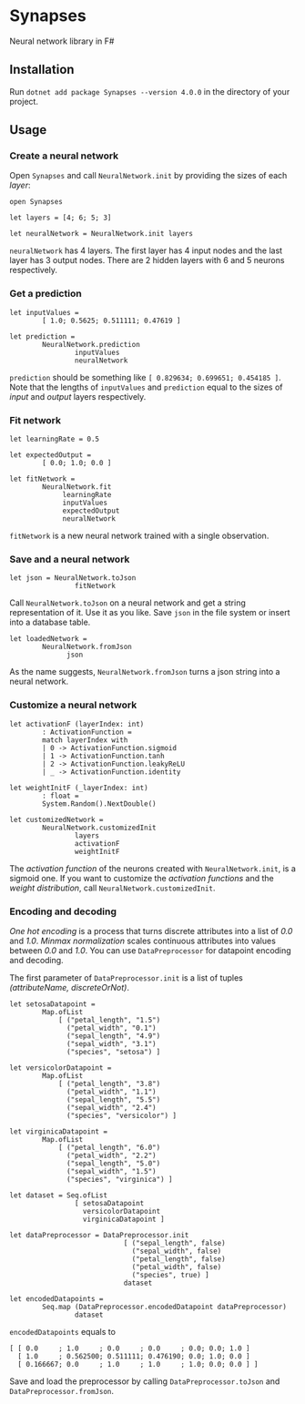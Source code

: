 # Synapses
Neural network library in F#

## Installation
Run `dotnet add package Synapses --version 4.0.0` in the directory of your project.

## Usage

### Create a neural network
Open `Synapses` and call `NeuralNetwork.init` by providing the sizes of each _layer_:
```
open Synapses

let layers = [4; 6; 5; 3]

let neuralNetwork = NeuralNetwork.init layers
```
`neuralNetwork` has 4 layers. The first layer has 4 input nodes and the last layer has 3 output nodes.
There are 2 hidden layers with 6 and 5 neurons respectively.

### Get a prediction
```
let inputValues =
        [ 1.0; 0.5625; 0.511111; 0.47619 ]

let prediction =
        NeuralNetwork.prediction
                inputValues
                neuralNetwork
```
`prediction` should be something like `[ 0.829634; 0.699651; 0.454185 ]`.
Note that the lengths of `inputValues` and `prediction` equal to the sizes of _input_ and _output_ layers respectively.

### Fit network
```
let learningRate = 0.5

let expectedOutput =
        [ 0.0; 1.0; 0.0 ]

let fitNetwork =
        NeuralNetwork.fit
             learningRate
             inputValues
             expectedOutput
             neuralNetwork
```
`fitNetwork` is a new neural network trained with a single observation.

### Save and a neural network
```
let json = NeuralNetwork.toJson
                fitNetwork
```
Call `NeuralNetwork.toJson` on a neural network and get a string representation of it.
Use it as you like. Save `json` in the file system or insert into a database table.

```
let loadedNetwork =
        NeuralNetwork.fromJson
              json
```
As the name suggests, `NeuralNetwork.fromJson` turns a json string into a neural network.

### Customize a neural network
```
let activationF (layerIndex: int)
        : ActivationFunction =
        match layerIndex with
        | 0 -> ActivationFunction.sigmoid
        | 1 -> ActivationFunction.tanh
        | 2 -> ActivationFunction.leakyReLU
        | _ -> ActivationFunction.identity

let weightInitF (_layerIndex: int)
        : float =
        System.Random().NextDouble()

let customizedNetwork =
        NeuralNetwork.customizedInit
                layers
                activationF
                weightInitF
```
The _activation function_ of the neurons created with `NeuralNetwork.init`, is a sigmoid one.
If you want to customize the _activation functions_ and the _weight distribution_, call `NeuralNetwork.customizedInit`.

### Encoding and decoding
_One hot encoding_ is a process that turns discrete attributes into a list of _0.0_ and _1.0_.
_Minmax normalization_ scales continuous attributes into values between _0.0_ and _1.0_.
You can use `DataPreprocessor` for datapoint encoding and decoding.

The first parameter of `DataPreprocessor.init` is a list of tuples _(attributeName, discreteOrNot)_.
```
let setosaDatapoint =
        Map.ofList
            [ ("petal_length", "1.5")
              ("petal_width", "0.1")
              ("sepal_length", "4.9")
              ("sepal_width", "3.1")
              ("species", "setosa") ]

let versicolorDatapoint =
        Map.ofList
            [ ("petal_length", "3.8")
              ("petal_width", "1.1")
              ("sepal_length", "5.5")
              ("sepal_width", "2.4")
              ("species", "versicolor") ]

let virginicaDatapoint =
        Map.ofList
            [ ("petal_length", "6.0")
              ("petal_width", "2.2")
              ("sepal_length", "5.0")
              ("sepal_width", "1.5")
              ("species", "virginica") ]

let dataset = Seq.ofList
                [ setosaDatapoint
                  versicolorDatapoint
                  virginicaDatapoint ]
                
let dataPreprocessor = DataPreprocessor.init
                            [ ("sepal_length", false)
                              ("sepal_width", false)
                              ("petal_length", false)
                              ("petal_width", false)
                              ("species", true) ]
                            dataset

let encodedDatapoints =
        Seq.map (DataPreprocessor.encodedDatapoint dataPreprocessor)
                dataset
```

`encodedDatapoints` equals to
```
[ [ 0.0     ; 1.0     ; 0.0     ; 0.0     ; 0.0; 0.0; 1.0 ]
  [ 1.0     ; 0.562500; 0.511111; 0.476190; 0.0; 1.0; 0.0 ]
  [ 0.166667; 0.0     ; 1.0     ; 1.0     ; 1.0; 0.0; 0.0 ] ]
```

Save and load the preprocessor by calling `DataPreprocessor.toJson` and `DataPreprocessor.fromJson`.
